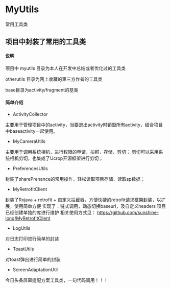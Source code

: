 # MyUtils
常用工具类
## 项目中封装了常用的工具类
#### 说明
项目中 myutils 目录为本人在开发中总结或者优化过的工具类

   otherutils  目录为网上收藏的第三方作者的工具类
   
   base目录为activity/fragment的基类
    
#### 简单介绍
- ActivityCollector 

主要用于管理项目中的activity，当要退出activity时销毁所有activity，结合项目中baseactivity一起使用。
- MyCameraUtils 

主要用于调用系统相机，进行权限的申请，拍照，存储，剪切；
剪切可以采用系统相机剪切，也集成了Ucrop开源框架进行剪切；
- PreferencesUtils 

封装了sharePrenance的常用操作，轻松读取项目存储、读取sp数据；

- MyRetrofitClient

封装了Rxjava + retrofit + 自定义拦截器，方便快捷的retrofit请求框架封装，以扩展，使用简单方便
实现了：链式调用，动态切换baseurl，及自定义headers 
项目已经创建单独的库进行维护 相关使用方式见：
https://github.com/sunshine-long/MyRetrofitClient

- LogUtils

对日志打印进行简单的封装

- ToastUtils 

对toast弹出进行简单的封装

- ScreenAdaptationUtil

今日头条屏幕适配方案工具类，一句代码调用！！！
